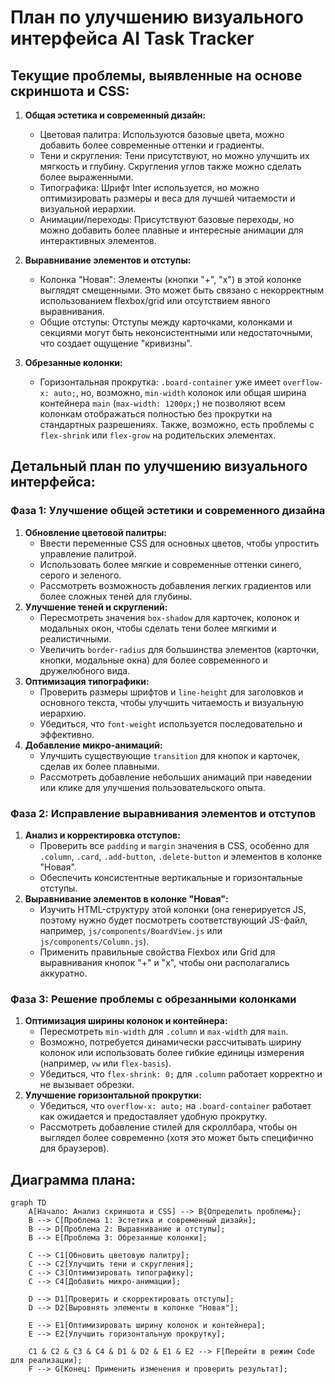# План по улучшению визуального интерфейса AI Task Tracker

## Текущие проблемы, выявленные на основе скриншота и CSS:

1.  **Общая эстетика и современный дизайн:**
    *   Цветовая палитра: Используются базовые цвета, можно добавить более современные оттенки и градиенты.
    *   Тени и скругления: Тени присутствуют, но можно улучшить их мягкость и глубину. Скругления углов также можно сделать более выраженными.
    *   Типографика: Шрифт Inter используется, но можно оптимизировать размеры и веса для лучшей читаемости и визуальной иерархии.
    *   Анимации/переходы: Присутствуют базовые переходы, но можно добавить более плавные и интересные анимации для интерактивных элементов.

2.  **Выравнивание элементов и отступы:**
    *   Колонка "Новая": Элементы (кнопки "+", "x") в этой колонке выглядят смещенными. Это может быть связано с некорректным использованием flexbox/grid или отсутствием явного выравнивания.
    *   Общие отступы: Отступы между карточками, колонками и секциями могут быть неконсистентными или недостаточными, что создает ощущение "кривизны".

3.  **Обрезанные колонки:**
    *   Горизонтальная прокрутка: `.board-container` уже имеет `overflow-x: auto;`, но, возможно, `min-width` колонок или общая ширина контейнера `main` (`max-width: 1200px;`) не позволяют всем колонкам отображаться полностью без прокрутки на стандартных разрешениях. Также, возможно, есть проблемы с `flex-shrink` или `flex-grow` на родительских элементах.

## Детальный план по улучшению визуального интерфейса:

### Фаза 1: Улучшение общей эстетики и современного дизайна

1.  **Обновление цветовой палитры:**
    *   Ввести переменные CSS для основных цветов, чтобы упростить управление палитрой.
    *   Использовать более мягкие и современные оттенки синего, серого и зеленого.
    *   Рассмотреть возможность добавления легких градиентов или более сложных теней для глубины.
2.  **Улучшение теней и скруглений:**
    *   Пересмотреть значения `box-shadow` для карточек, колонок и модальных окон, чтобы сделать тени более мягкими и реалистичными.
    *   Увеличить `border-radius` для большинства элементов (карточки, кнопки, модальные окна) для более современного и дружелюбного вида.
3.  **Оптимизация типографики:**
    *   Проверить размеры шрифтов и `line-height` для заголовков и основного текста, чтобы улучшить читаемость и визуальную иерархию.
    *   Убедиться, что `font-weight` используется последовательно и эффективно.
4.  **Добавление микро-анимаций:**
    *   Улучшить существующие `transition` для кнопок и карточек, сделав их более плавными.
    *   Рассмотреть добавление небольших анимаций при наведении или клике для улучшения пользовательского опыта.

### Фаза 2: Исправление выравнивания элементов и отступов

1.  **Анализ и корректировка отступов:**
    *   Проверить все `padding` и `margin` значения в CSS, особенно для `.column`, `.card`, `.add-button`, `.delete-button` и элементов в колонке "Новая".
    *   Обеспечить консистентные вертикальные и горизонтальные отступы.
2.  **Выравнивание элементов в колонке "Новая":**
    *   Изучить HTML-структуру этой колонки (она генерируется JS, поэтому нужно будет посмотреть соответствующий JS-файл, например, `js/components/BoardView.js` или `js/components/Column.js`).
    *   Применить правильные свойства Flexbox или Grid для выравнивания кнопок "+" и "x", чтобы они располагались аккуратно.

### Фаза 3: Решение проблемы с обрезанными колонками

1.  **Оптимизация ширины колонок и контейнера:**
    *   Пересмотреть `min-width` для `.column` и `max-width` для `main`.
    *   Возможно, потребуется динамически рассчитывать ширину колонок или использовать более гибкие единицы измерения (например, `vw` или `flex-basis`).
    *   Убедиться, что `flex-shrink: 0;` для `.column` работает корректно и не вызывает обрезки.
2.  **Улучшение горизонтальной прокрутки:**
    *   Убедиться, что `overflow-x: auto;` на `.board-container` работает как ожидается и предоставляет удобную прокрутку.
    *   Рассмотреть добавление стилей для скроллбара, чтобы он выглядел более современно (хотя это может быть специфично для браузеров).

## Диаграмма плана:

```mermaid
graph TD
    A[Начало: Анализ скриншота и CSS] --> B{Определить проблемы};
    B --> C[Проблема 1: Эстетика и современный дизайн];
    B --> D[Проблема 2: Выравнивание и отступы];
    B --> E[Проблема 3: Обрезанные колонки];

    C --> C1[Обновить цветовую палитру];
    C --> C2[Улучшить тени и скругления];
    C --> C3[Оптимизировать типографику];
    C --> C4[Добавить микро-анимации];

    D --> D1[Проверить и скорректировать отступы];
    D --> D2[Выровнять элементы в колонке "Новая"];

    E --> E1[Оптимизировать ширину колонок и контейнера];
    E --> E2[Улучшить горизонтальную прокрутку];

    C1 & C2 & C3 & C4 & D1 & D2 & E1 & E2 --> F[Перейти в режим Code для реализации];
    F --> G[Конец: Применить изменения и проверить результат];